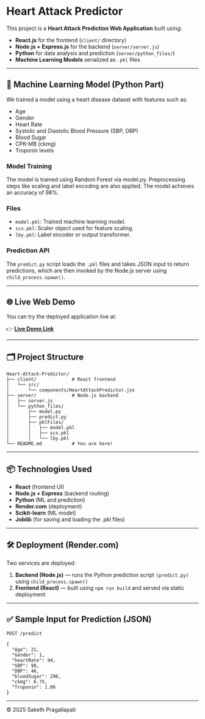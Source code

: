 # Heart Attack Predictor

This project is a **Heart Attack Prediction Web Application** built using:
- **React.js** for the frontend (`client/` directory)
- **Node.js + Express.js** for the backend (`server/server.js`)
- **Python** for data analysis and prediction (`server/python_files/`)
- **Machine Learning Models** serialized as `.pkl` files

---

## 🧠 Machine Learning Model (Python Part)

We trained a model using a heart disease dataset with features such as:
- Age
- Gender
- Heart Rate
- Systolic and Diastolic Blood Pressure (SBP, DBP)
- Blood Sugar
- CPK-MB (ckmg)
- Troponin levels

### Model Training
The model is trained using Random Forest via model.py. Preprocessing steps like scaling and label encoding are also applied. The model achieves an accuracy of 98%.

### Files
- `model.pkl`: Trained machine learning model.
- `scx.pkl`: Scaler object used for feature scaling.
- `lby.pkl`: Label encoder or output transformer.

### Prediction API
The `predict.py` script loads the `.pkl` files and takes JSON input to return predictions, which are then invoked by the Node.js server using `child_process.spawn()`.

---

## 🌐 Live Web Demo

You can try the deployed application live at:

👉 **[Live Demo Link](https://heart-attack-predictor-sakethpragallapati.onrender.com)**

---

## 🗂️ Project Structure

```
Heart-Attack-Predictor/
├── client/             # React frontend
│   └── src/
│       └── components/HeartAttackPredictor.jsx
├── server/             # Node.js backend
│   ├── server.js
│   └── python_files/
│       ├── model.py
│       ├── predict.py
│       ├── pklFiles/
│       │   ├── model.pkl
│       │   ├── scx.pkl
│       │   └── lby.pkl
└── README.md           # You are here!
```

---

## 📦 Technologies Used

- **React** (frontend UI)
- **Node.js + Express** (backend routing)
- **Python** (ML and prediction)
- **Render.com** (deployment)
- **Scikit-learn** (ML model)
- **Joblib** (for saving and loading the .pkl files)

---

## 🛠️ Deployment (Render.com)

Two services are deployed:
1. **Backend (Node.js)** — runs the Python prediction script `(predict.py)` using `child_process.spawn()`
2. **Frontend (React)** — built using `npm run build` and served via static deployment

---

## ✅ Sample Input for Prediction (JSON)

```
POST /predict

{
  "Age": 21,
  "Gender": 1,
  "heartRate": 94,
  "SBP": 98,
  "DBP": 46,
  "bloodSugar": 296,
  "ckmg": 6.75,
  "Troponin": 1.06
}
```

---

© 2025 Saketh Pragallapati
